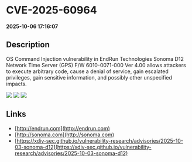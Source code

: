 # CVE-2025-60964

**2025-10-06 17:16:07**

## Description
OS Command Injection vulnerability in EndRun Technologies Sonoma D12 Network Time Server (GPS) F/W 6010-0071-000 Ver 4.00 allows attackers to execute arbitrary code, cause a denial of service, gain escalated privileges, gain sensitive information, and possibly other unspecified impacts.

![](https://img.shields.io/static/v1?label=Score&message=9.1&color=red)
![](https://img.shields.io/static/v1?label=Severity&message=CRITICAL&color=red)
![](https://img.shields.io/static/v1?label=CWE&message=RCE&color=green)

## Links
- [http://endrun.com](http://endrun.com)
- [http://sonoma.com](http://sonoma.com)
- [https://xdiv-sec.github.io/vulnerability-research/advisories/2025-10-03-sonoma-d12](https://xdiv-sec.github.io/vulnerability-research/advisories/2025-10-03-sonoma-d12)
